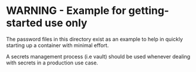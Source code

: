 # WARNING - Example for getting-started use only

The password files in this directory exist as an example to help in
quickly starting up a container with minimal effort.

A secrets management process (i.e vault) should be used whenever dealing
with secrets in a production use case.
